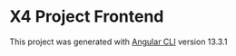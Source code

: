 # X4 Project Frontend 

This project was generated with [Angular CLI](https://github.com/angular/angular-cli) version 13.3.1
